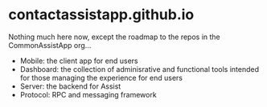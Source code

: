 # contactassistapp.github.io

Nothing much here now, except the roadmap to the repos in the CommonAssistApp org...

* Mobile: the client app for end users
* Dashboard: the collection of adminisrative and functional tools intended for those managing the experience for end users
* Server: the backend for Assist
* Protocol: RPC and messaging framework
